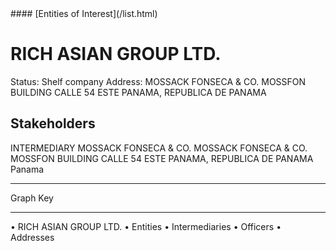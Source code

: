 <link rel="stylesheet" type="text/css" href="../../assets/style.css">
#### [Entities of Interest](/list.html)

# RICH ASIAN GROUP LTD.
Status: Shelf company
Address: MOSSACK FONSECA & CO. MOSSFON BUILDING CALLE 54 ESTE PANAMA, REPUBLICA DE PANAMA

## Stakeholders
INTERMEDIARY
MOSSACK FONSECA & CO.
MOSSACK FONSECA & CO. MOSSFON BUILDING CALLE 54 ESTE PANAMA, REPUBLICA DE PANAMA
Panama




---



<div class="legend">
Graph Key
<hr>
<span class="focus">• RICH ASIAN GROUP LTD.</span>
<span class="entity">• Entities</span>
<span class="intermediary">• Intermediaries</span>
<span class="officer">• Officers</span>
<span class="address">• Addresses</span>
</div>


<img src="http://eoi-graphs.s3-website-eu-west-1.amazonaws.com/RICH_ASIAN_GROUP_LTD..png" alt="">

